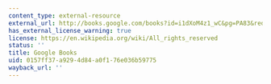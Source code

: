 ```yaml
---
content_type: external-resource
external_url: http://books.google.com/books?id=i1dXoM4z1_wC&pg=PA83&redir_esc=y#v=onepage&q&f=false
has_external_license_warning: true
license: https://en.wikipedia.org/wiki/All_rights_reserved
status: ''
title: Google Books
uid: 0157ff37-a929-4d84-a0f1-76e036b59775
wayback_url: ''
---
```

